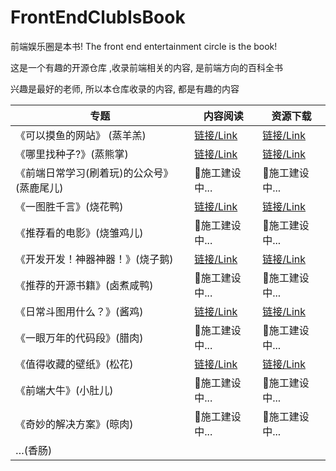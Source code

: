# FrontEndClubIsBook
前端娱乐圈是本书!  The front end entertainment circle is the book!

这是一个有趣的开源仓库 ,收录前端相关的内容, 是前端方向的百科全书

兴趣是最好的老师, 所以本仓库收录的内容, 都是有趣的内容



| 专题                                       | 内容阅读                                                     | 资源下载                                                     |
| ------------------------------------------ | ------------------------------------------------------------ | ------------------------------------------------------------ |
| 《可以摸鱼的网站》 (蒸羊羔)                | [链接/Link](https://zhaoolee.github.io/FrontEndClubIsBook/《可以摸鱼的网站》/) | [链接/Link](https://github.com/zhaoolee/FrontEndClubIsBook/tree/master/《可以摸鱼的网站》) |
| 《哪里找种子?》(蒸熊掌)                    | [链接/Link](https://zhaoolee.github.io/FrontEndClubIsBook/《哪里找种子%3F》/) | [链接/Link](https://github.com/zhaoolee/FrontEndClubIsBook/tree/master/《哪里找种子%3F》/) |
| 《前端日常学习(刷着玩)的公众号》(蒸鹿尾儿) | 🚧施工建设中...                                               | 🚧施工建设中...                                               |
| 《一图胜千言》(烧花鸭)                     | [链接/Link](https://zhaoolee.github.io/FrontEndClubIsBook/《一图胜千言》/) | [链接/Link](https://github.com/zhaoolee/FrontEndClubIsBook/tree/master/《一图胜千言》) |
| 《推荐看的电影》(烧雏鸡儿)                 | 🚧施工建设中...                                               | 🚧施工建设中...                                               |
| 《开发开发！神器神器！》(烧子鹅)           | [链接/Link](https://zhaoolee.github.io/FrontEndClubIsBook/《开发开发！神器神器！》/) | [链接/Link](https://github.com/zhaoolee/FrontEndClubIsBook/tree/master/《开发开发！神器神器！》) |
| 《推荐的开源书籍》(卤煮咸鸭)               | 🚧施工建设中...                                               | 🚧施工建设中...                                               |
| 《日常斗图用什么？》(酱鸡)                 | [链接/Link](https://zhaoolee.github.io/FrontEndClubIsBook/《日常斗图用什么？》/) | [链接/Link](https://github.com/zhaoolee/FrontEndClubIsBook/tree/master/《日常斗图用什么？》) |
| 《一眼万年的代码段》(腊肉)                 | 🚧施工建设中...                                               | 🚧施工建设中...                                               |
| 《值得收藏的壁纸》(松花)                   | [链接/Link](https://zhaoolee.github.io/FrontEndClubIsBook/《值得收藏的壁纸》/) | [链接/Link](https://github.com/zhaoolee/FrontEndClubIsBook/tree/master/《值得收藏的壁纸》) |
| 《前端大牛》(小肚儿)                       | 🚧施工建设中...                                               | 🚧施工建设中...                                               |
| 《奇妙的解决方案》(晾肉)                   | 🚧施工建设中...                                               | 🚧施工建设中...                                               |
| …(香肠)                                    |                                                              |                                                              |


